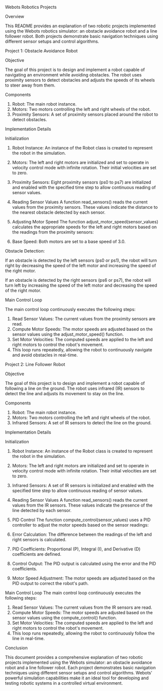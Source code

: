Webots Robotics Projects


Overview


This README provides an explanation of two robotic projects implemented using the Webots robotics simulator: an obstacle avoidance robot and a line follower robot. Both projects demonstrate basic navigation techniques using different sensor setups and control algorithms.



Project 1: Obstacle Avoidance Robot


Objective


The goal of this project is to design and implement a robot capable of navigating an environment while avoiding obstacles. The robot uses proximity sensors to detect obstacles and adjusts the speeds of its wheels to steer away from them.



Components


1. Robot: The main robot instance.
2. Motors: Two motors controlling the left and right wheels of the robot.
3. Proximity Sensors: A set of proximity sensors placed around the robot to detect obstacles.


Implementation Details


Initialization


1. Robot Instance: An instance of the Robot class is created to represent the robot in the simulation.
2. Motors: The left and right motors are initialized and set to operate in velocity control mode with infinite rotation. Their initial velocities are set to zero.
3. Proximity Sensors: Eight proximity sensors (ps0 to ps7) are initialized and enabled with the specified time step to allow continuous reading of sensor values.
4. Reading Sensor Values A function read_sensors() reads the current values from the proximity sensors. These values indicate the distance to the nearest obstacle detected by each sensor.
5. Adjusting Motor Speed The function adjust_motor_speed(sensor_values) calculates the appropriate speeds for the left and right motors based on the readings from the proximity sensors:

6. Base Speed: Both motors are set to a base speed of 3.0.



Obstacle Detection:


If an obstacle is detected by the left sensors (ps0 or ps1), the robot will turn right by decreasing the speed of the left motor and increasing the speed of the right motor.


If an obstacle is detected by the right sensors (ps6 or ps7), the robot will turn left by increasing the speed of the left motor and decreasing the speed of the right motor.


Main Control Loop


The main control loop continuously executes the following steps:

1. Read Sensor Values: The current values from the proximity sensors are read.
2. Compute Motor Speeds: The motor speeds are adjusted based on the sensor values using the adjust_motor_speed() function.
3. Set Motor Velocities: The computed speeds are applied to the left and right motors to control the robot's movement.
4. This loop runs repeatedly, allowing the robot to continuously navigate and avoid obstacles in real-time.









Project 2: Line Follower Robot


Objective


The goal of this project is to design and implement a robot capable of following a line on the ground. The robot uses infrared (IR) sensors to detect the line and adjusts its movement to stay on the line.



Components

1. Robot: The main robot instance.
2. Motors: Two motors controlling the left and right wheels of the robot.
3. Infrared Sensors: A set of IR sensors to detect the line on the ground.


Implementation Details


Initialization


1. Robot Instance: An instance of the Robot class is created to represent the robot in the simulation.
2. Motors: The left and right motors are initialized and set to operate in velocity control mode with infinite rotation. Their initial velocities are set to zero.
3. Infrared Sensors: A set of IR sensors is initialized and enabled with the specified time step to allow continuous reading of sensor values.
4. Reading Sensor Values
A function read_sensors() reads the current values from the IR sensors. These values indicate the presence of the line detected by each sensor.

5. PID Control
The function compute_control(sensor_values) uses a PID controller to adjust the motor speeds based on the sensor readings:

6. Error Calculation: The difference between the readings of the left and right sensors is calculated.
7. PID Coefficients: Proportional (P), Integral (I), and Derivative (D) coefficients are defined.
8. Control Output: The PID output is calculated using the error and the PID coefficients.
9. Motor Speed Adjustment: The motor speeds are adjusted based on the PID output to correct the robot's path.



Main Control Loop
The main control loop continuously executes the following steps:



1. Read Sensor Values: The current values from the IR sensors are read.
2. Compute Motor Speeds: The motor speeds are adjusted based on the sensor values using the compute_control() function.
3. Set Motor Velocities: The computed speeds are applied to the left and right motors to control the robot's movement.
4. This loop runs repeatedly, allowing the robot to continuously follow the line in real-time.



Conclusion


This document provides a comprehensive explanation of two robotic projects implemented using the Webots simulator: an obstacle avoidance robot and a line follower robot. Each project demonstrates basic navigation techniques using different sensor setups and control algorithms. Webots' powerful simulation capabilities make it an ideal tool for developing and testing robotic systems in a controlled virtual environment.





